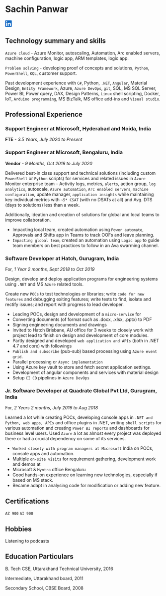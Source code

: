 # Sachin Panwar

[![LinkedIn](./img/in-21.png)](https://www.linkedin.com/in/sachinpanwar)

## Technology summary and skills

`Azure cloud` - Azure Monitor, autoscaling, Automation, Arc enabled servers, machine configuration, logic app, ARM
templates, logic app.

`Problem solving` - developing proof of concepts and solutions, `Python`, `PowerShell`, `KQL`, customer support.

Past development experience with `C#`, Python, `.NET`, `Angular`, Material Design, `Entity Framework`, Azure, `Azure
DevOps`, `git`, SQL, MS SQL Server, Power BI, Power query, DAX, Design Patterns, `Linux` shell scripting, Docker, IoT,
`Arduino programming`, MS BizTalk, MS office add-ins and `Visual studio`.

## Professional Experience

### Support Engineer at Microsoft, Hyderabad and Noida, India

**FTE** - *3.5 Years, July 2020 to Present*

### Support Engineer at Microsoft, Bengaluru, India

**Vendor** - *9 Months, Oct 2019 to July 2020*

Delivered best-in class support and technical solutions (including custom `PowerShell` or `Python` scripts) for services
and related issues in `Azure` Monitor enterprise team – Activity logs, metrics, `alerts`, action group, `log analytics`,
autoscale, `Azure automation`, `Arc enabled servers`, `machine configuration`, update manager, `application insights`
while maintaining key individual metrics with `~5* CSAT` (with no DSATs at all) and Avg. DTS (days to solutions) less
than a week.

Additionally, ideation and creation of solutions for global and local teams to improve collaboration.

- Impacting local team, created automation using `Power automate`, Approvals and Shifts app in Teams to track OOFs and
leave planning.
- `Impacting global team`, created an automation using `Logic app` to guide team members on best practices to follow in
an Ava swarming channel.

### Software Developer at Hatch, Gurugram, India

For, *1 Year 2 months, Sept 2018 to Oct 2019*

Design, develop and deploy application programs for engineering systems using `.NET` and MS `Azure` related tools.

Create new `POCs` to test technologies or libraries; write `code for new features` and debugging exiting features; write
tests to find, isolate and rectify issues; and report with progress to lead developer.

- Leading POCs, design and development of a `micro-service` for
- Converting documents (of format such as .docx, .xlsx, .pptx) to PDF
- Signing engineering documents and drawings
- Invited to Hatch Brisbane, AU office for 3 weeks to closely work with project lead to finish on design and development
of core modules.
- Partly designed and developed `web application and APIs` (both in .NET 4.7 and core) with followings
- `Publish and subscribe` (pub-sub) based processing using `Azure event grid`.
- Parallel processing or `Async implementation`
- Using Azure key vault to store and fetch secret application settings.
- Development of angular components and services with material design
- Setup `CI CD` pipelines in `Azure DevOps`

### Jr. Software Developer at Quadrate Global Pvt Ltd, Gurugram, India

For, *2 Years 2 months, July 2016 to Aug 2018*

Learned a lot while creating POCs, developing console apps in `.NET and Python, web apps, APIs` and office plugins in
.NET, writing `shell scripts` for various automation and creating `Power BI reports` and dashboards for business level
users.
Used `Azure` a lot as almost every project was deployed there or had a crucial dependency on some of its services.

- `Worked closely with program managers at Microsoft` India on POCs, console apps and automation.
- Multiple `on-site visits` for requirement gathering, development work and demos at
- Microsoft & `Myntra` office Bengaluru
- Good hands-on experience on learning new technologies, especially if based on MS stack.
- Became adapt in analysing code for modification or adding new feature.

## Certifications

`AZ 900` `AI 900`

## Hobbies

Listening to podcasts

## Education Particulars

B. Tech CSE, Uttarakhand Technical University, 2016

Intermediate, Uttarakhand board, 2011

Secondary School, CBSE Board, 2008
